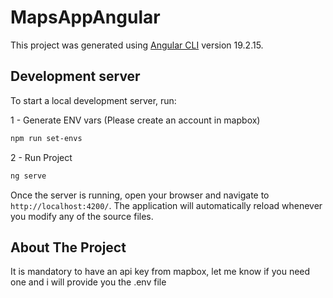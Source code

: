 # MapsAppAngular

This project was generated using [Angular CLI](https://github.com/angular/angular-cli) version 19.2.15.

## Development server

To start a local development server, run:

1 - Generate ENV vars (Please create an account in mapbox)

```bash
npm run set-envs
```

2 - Run Project
```bash
ng serve
```

Once the server is running, open your browser and navigate to `http://localhost:4200/`. The application will automatically reload whenever you modify any of the source files.

## About The Project

It is mandatory to have an api key from mapbox, let me know if you need one and i will provide you the .env file